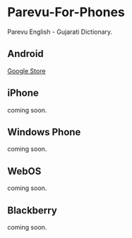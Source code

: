 Parevu-For-Phones
=================

Parevu English - Gujarati Dictionary.

Android
------
[Google Store](https://play.google.com/store/apps/details?id=com.ketan.parevu.dictionary)

iPhone
-----
coming soon.

Windows Phone
------------
coming soon.

WebOS
-----
coming soon.

Blackberry
------------
coming soon.

